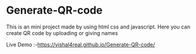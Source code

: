 # Generate-QR-code
This is an mini project made by using html css and javascript. Here you can create QR code by uploading or giving names


Live Demo :-https://vishal4real.github.io/Generate-QR-code/
